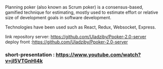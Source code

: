 Planning poker (also known as Scrum poker)
is a consensus-based, gamified technique for estimating, mostly used to estimate effort or relative size of development goals in software development.

Technologies have been used such as React, Redux, Websocket, Express.

link repository server: https://github.com/Uladziby/Ppoker-2.0-server
deploy front :https://github.com/Uladziby/Ppoker-2.0-server

### short-presentation : https://www.youtube.com/watch?v=jI5VTGnHI4k
